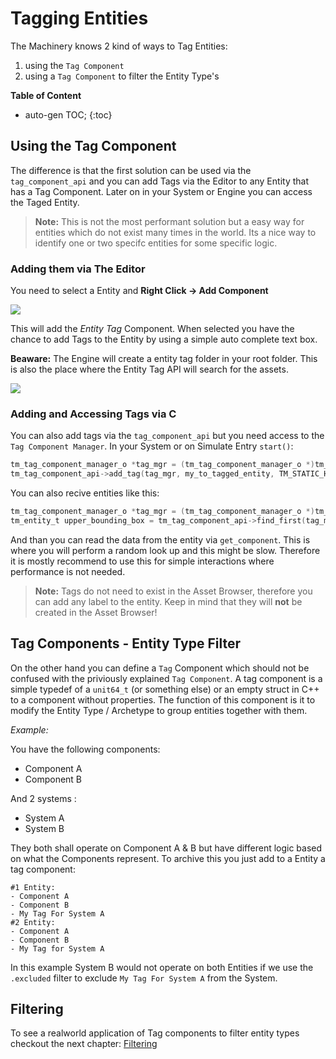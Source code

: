 # Tagging Entities

The Machinery knows 2 kind of ways to Tag Entities:

1. using the `Tag Component`
2. using a `Tag Component` to filter the Entity Type's



**Table of Content**

* auto-gen TOC;
{:toc}
## Using the Tag Component

The difference is that the first solution can be used via the `tag_component_api` and you can add Tags via the Editor to any Entity that has a Tag Component. Later on in your System or Engine you can access the Taged Entity.

> **Note:** This is not the most performant solution but a easy way for entities which do not exist many times in the world. Its a nice way to identify one or two specifc entities for some specific logic.

### Adding them via The Editor

You need to select a Entity and **Right Click -> Add Component**

![](https://www.dropbox.com/s/x6pntlc4u0vw9pa/tm_guide_entity_tag_add_component.png?dl=1)

This will add the *Entity Tag* Component. When selected you have the chance to add Tags to the Entity by using a simple auto complete text box. 

**Beaware:** The Engine will create a entity tag folder in your root folder. This is also the place where the Entity Tag API will search for the assets.

![](https://www.dropbox.com/s/ve5lr0e0qcs221e/tm_guide_entity_tag.png?dl=1)

### Adding and Accessing Tags via C

You can also add tags via the `tag_component_api` but you need access to the `Tag Component Manager`. In your System or on Simulate Entry `start()`:

```c
tm_tag_component_manager_o *tag_mgr = (tm_tag_component_manager_o *)tm_entity_api->component_manager(ctx, tag_component);
tm_tag_component_api->add_tag(tag_mgr, my_to_tagged_entity, TM_STATIC_HASH("player", 0xafff68de8a0598dfULL));
```

You can also recive entities like this:

```c
tm_tag_component_manager_o *tag_mgr = (tm_tag_component_manager_o *)tm_entity_api->component_manager(ctx, tag_component);
tm_entity_t upper_bounding_box = tm_tag_component_api->find_first(tag_mgr, TM_STATIC_HASH("upper_bounding_box", 0x1afc9d34ecb740ecULL));
```

And than you can read the data from the entity via `get_component`. This is where you will perform a random look up and this might be slow. Therefore it is mostly recommend to use this for simple interactions where performance is not needed.

> **Note:** Tags do not need to exist in the Asset Browser, therefore you can add any label to the entity. Keep in mind that they will **not** be created in the Asset Browser!



## Tag Components - Entity Type Filter

On the other hand you can define a `Tag` Component which should not be confused with the priviously explained `Tag Component`. A tag component is a simple typedef of a `unit64_t` (or something else) or an empty struct in C++ to a component without properties. The function of this component is it to modify the Entity Type / Archetype to group entities together with them.

*Example:*

You have the following components:

- Component A
- Component B

And 2 systems :

- System A 
- System B

They both shall operate on Component A & B but have different logic based on what the Components represent. To archive this you just add to a Entity a tag component:

```
#1 Entity:
- Component A
- Component B
- My Tag For System A
#2 Entity:
- Component A
- Component B
- My Tag for System A
```

In this example System B would not operate on both Entities if we use the `.excluded` filter to exclude `My Tag For System A` from the System.

## Filtering

To see a realworld application of Tag components to filter entity types checkout the next chapter: [Filtering]()